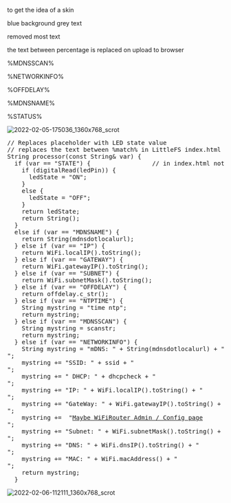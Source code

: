 to get the idea of a skin

blue background grey text

removed most text

the text between percentage is replaced on upload to browser

%MDNSSCAN%

%NETWORKINFO%

%OFFDELAY%

%MDNSNAME%

%STATUS%

![2022-02-05-175036_1360x768_scrot](https://user-images.githubusercontent.com/45427770/152650798-ead12835-8935-442f-89cf-34472a552c16.png)


<pre>
// Replaces placeholder with LED state value
// replaces the text between %match% in LittleFS index.html on upload with actual variables
String processor(const String& var) {
  if (var == "STATE") {                 // in index.html noted as &STATE&
    if (digitalRead(ledPin)) {
      ledState = "ON";
    }
    else {
      ledState = "OFF";
    }
    return ledState;
    return String();
  }
  else if (var == "MDNSNAME") {                                      // in index.html noted as %MDNSNAME%
    return String(mdnsdotlocalurl);
  } else if (var == "IP") {                                          // in index.html noted as %IP%
    return WiFi.localIP().toString();
  } else if (var == "GATEWAY") {                                    // in index.html noted as %GATEWAY%
    return WiFi.gatewayIP().toString();
  } else if (var == "SUBNET") {                                     // in index.html noted as %SUBNET%
    return WiFi.subnetMask().toString();
  } else if (var == "OFFDELAY") {                                   // in index.html noted as %OFFDELAY%
    return offdelay.c_str();
  } else if (var == "NTPTIME") {                                    // in index.html noted as &NTPTIME&
    String mystring = "time ntp";
    return mystring;
  } else if (var == "MDNSSCAN") {                                     // in index.html noted as %MDNSSCAN%
    String mystring = scanstr;
    return mystring;
  } else if (var == "NETWORKINFO") {                                   // in index.html noted as %NETWORKINFO%
    String mystring = "mDNS: " + String(mdnsdotlocalurl) + ".local<br>";
    mystring += "SSID: " + ssid + "<br>";
    mystring += " DHCP: " + dhcpcheck + "<br>";
    mystring += "IP: " + WiFi.localIP().toString() + "<br>";
    mystring += "GateWay: " + WiFi.gatewayIP().toString() + "<br>";
    mystring +=  "<a href=\"http://" + WiFi.gatewayIP().toString() + "\">Maybe WiFiRouter Admin / Config page</a><br>";
    mystring += "Subnet: " + WiFi.subnetMask().toString() + "<br>";
    mystring += "DNS: " + WiFi.dnsIP().toString() + "<br>";
    mystring += "MAC: " + WiFi.macAddress() + "<br>";
    return mystring;
  }
</pre>


![2022-02-06-112111_1360x768_scrot](https://user-images.githubusercontent.com/45427770/152676515-6aaa1204-0681-4a14-b9b3-503a7d360bc6.png)


